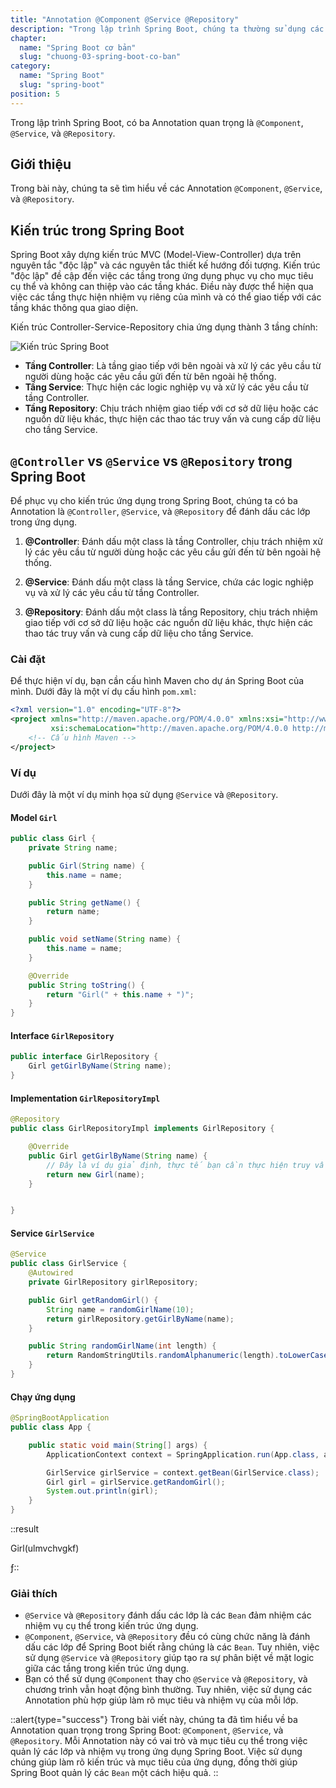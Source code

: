 ```yaml
---
title: "Annotation @Component @Service @Repository"
description: "Trong lập trình Spring Boot, chúng ta thường sử dụng các Annotation như @Component, @Service, và @Repository để đánh dấu các thành phần của ứng dụng. Trong bài viết này, chúng ta sẽ tìm hiểu sự khác biệt giữa các Annotation này và cách chúng được sử dụng"
chapter:
  name: "Spring Boot cơ bản"
  slug: "chuong-03-spring-boot-co-ban"
category:
  name: "Spring Boot"
  slug: "spring-boot"
position: 5
---
```


Trong lập trình Spring Boot, có ba Annotation quan trọng là `@Component`, `@Service`, và `@Repository`.

## Giới thiệu

Trong bài này, chúng ta sẽ tìm hiểu về các Annotation `@Component`, `@Service`, và `@Repository`.

## Kiến trúc trong Spring Boot

Spring Boot xây dựng kiến trúc MVC (Model-View-Controller) dựa trên nguyên tắc "độc lập" và các nguyên tắc thiết kế hướng đối tượng. Kiến trúc "độc lập" đề cập đến việc các tầng trong ứng dụng phục vụ cho mục tiêu cụ thể và không can thiệp vào các tầng khác. Điều này được thể hiện qua việc các tầng thực hiện nhiệm vụ riêng của mình và có thể giao tiếp với các tầng khác thông qua giao diện.

Kiến trúc Controller-Service-Repository chia ứng dụng thành 3 tầng chính:

![Kiến trúc Spring Boot](https://github.com/techmely/hoc-lap-trinh/assets/29374426/1f22feb7-c049-4419-a7a1-9f8d64daf640)

- **Tầng Controller**: Là tầng giao tiếp với bên ngoài và xử lý các yêu cầu từ người dùng hoặc các yêu cầu gửi đến từ bên ngoài hệ thống.
- **Tầng Service**: Thực hiện các logic nghiệp vụ và xử lý các yêu cầu từ tầng Controller.
- **Tầng Repository**: Chịu trách nhiệm giao tiếp với cơ sở dữ liệu hoặc các nguồn dữ liệu khác, thực hiện các thao tác truy vấn và cung cấp dữ liệu cho tầng Service.

## `@Controller` vs `@Service` vs `@Repository` trong Spring Boot

Để phục vụ cho kiến trúc ứng dụng trong Spring Boot, chúng ta có ba Annotation là `@Controller`, `@Service`, và `@Repository` để đánh dấu các lớp trong ứng dụng.

1. **@Controller**: Đánh dấu một class là tầng Controller, chịu trách nhiệm xử lý các yêu cầu từ người dùng hoặc các yêu cầu gửi đến từ bên ngoài hệ thống.

2. **@Service**: Đánh dấu một class là tầng Service, chứa các logic nghiệp vụ và xử lý các yêu cầu từ tầng Controller.

3. **@Repository**: Đánh dấu một class là tầng Repository, chịu trách nhiệm giao tiếp với cơ sở dữ liệu hoặc các nguồn dữ liệu khác, thực hiện các thao tác truy vấn và cung cấp dữ liệu cho tầng Service.

### Cài đặt

Để thực hiện ví dụ, bạn cần cấu hình Maven cho dự án Spring Boot của mình. Dưới đây là một ví dụ cấu hình `pom.xml`:

```xml
<?xml version="1.0" encoding="UTF-8"?>
<project xmlns="http://maven.apache.org/POM/4.0.0" xmlns:xsi="http://www.w3.org/2001/XMLSchema-instance"
         xsi:schemaLocation="http://maven.apache.org/POM/4.0.0 http://maven.apache.org/xsd/maven-4.0.0.xsd">
    <!-- Cấu hình Maven -->
</project>
```

### Ví dụ

Dưới đây là một ví dụ minh họa sử dụng `@Service` và `@Repository`.

#### Model `Girl`

```java
public class Girl {
    private String name;

    public Girl(String name) {
        this.name = name;
    }

    public String getName() {
        return name;
    }

    public void setName(String name) {
        this.name = name;
    }

    @Override
    public String toString() {
        return "Girl(" + this.name + ")";
    }
}
```

#### Interface `GirlRepository`

```java
public interface GirlRepository {
    Girl getGirlByName(String name);
}
```

#### Implementation `GirlRepositoryImpl`

```java
@Repository
public class GirlRepositoryImpl implements GirlRepository {

    @Override
    public Girl getGirlByName(String name) {
        // Đây là ví dụ giả định, thực tế bạn cần thực hiện truy vấn trong cơ sở dữ liệu
        return new Girl(name);
    }


}
```

#### Service `GirlService`

```java
@Service
public class GirlService {
    @Autowired
    private GirlRepository girlRepository;

    public Girl getRandomGirl() {
        String name = randomGirlName(10);
        return girlRepository.getGirlByName(name);
    }

    public String randomGirlName(int length) {
        return RandomStringUtils.randomAlphanumeric(length).toLowerCase();
    }
}
```

#### Chạy ứng dụng

```java
@SpringBootApplication
public class App {

    public static void main(String[] args) {
        ApplicationContext context = SpringApplication.run(App.class, args);

        GirlService girlService = context.getBean(GirlService.class);
        Girl girl = girlService.getRandomGirl();
        System.out.println(girl);
    }
}
```

::result

Girl(ulmvchvgkf)

ƒ::

### Giải thích

- `@Service` và `@Repository` đánh dấu các lớp là các `Bean` đảm nhiệm các nhiệm vụ cụ thể trong kiến trúc ứng dụng.
- `@Component`, `@Service`, và `@Repository` đều có cùng chức năng là đánh dấu các lớp để Spring Boot biết rằng chúng là các `Bean`. Tuy nhiên, việc sử dụng `@Service` và `@Repository` giúp tạo ra sự phân biệt về mặt logic giữa các tầng trong kiến trúc ứng dụng.
- Bạn có thể sử dụng `@Component` thay cho `@Service` và `@Repository`, và chương trình vẫn hoạt động bình thường. Tuy nhiên, việc sử dụng các Annotation phù hợp giúp làm rõ mục tiêu và nhiệm vụ của mỗi lớp.

::alert{type="success"}
Trong bài viết này, chúng ta đã tìm hiểu về ba Annotation quan trọng trong Spring Boot: `@Component`, `@Service`, và `@Repository`. Mỗi Annotation này có vai trò và mục tiêu cụ thể trong việc quản lý các lớp và nhiệm vụ trong ứng dụng Spring Boot. Việc sử dụng chúng giúp làm rõ kiến trúc và mục tiêu của ứng dụng, đồng thời giúp Spring Boot quản lý các `Bean` một cách hiệu quả.
::

